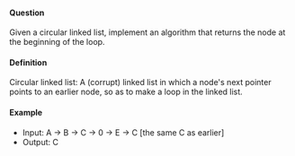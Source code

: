 #### Question

Given a circular linked list, implement an algorithm that returns the node at the beginning of the loop.

#### Definition

Circular linked list: A (corrupt) linked list in which a node's next pointer points to an earlier node, so
as to make a loop in the linked list.


#### Example
- Input: A -> B -> C -> 0 -> E -> C [the same C as earlier]
- Output: C
